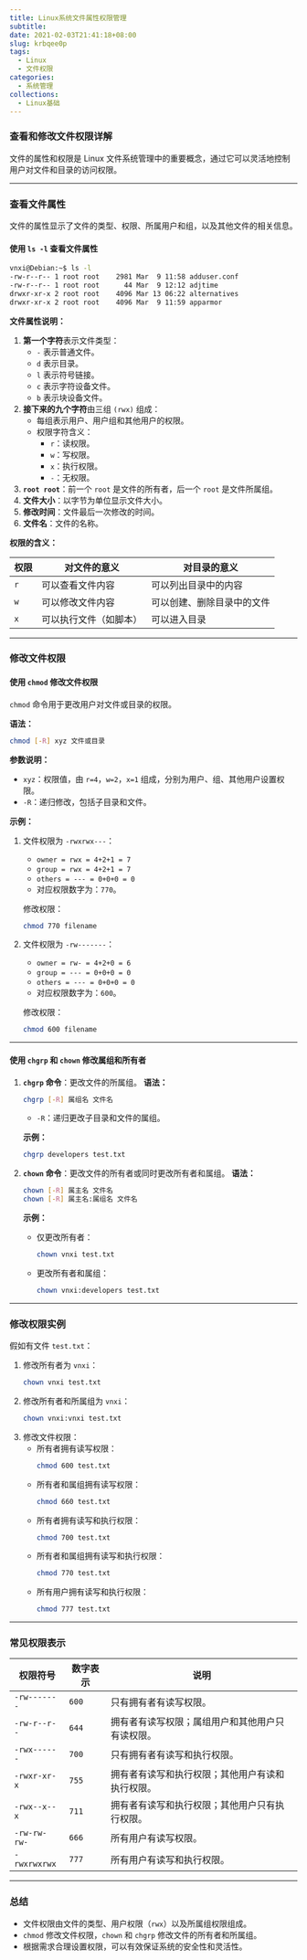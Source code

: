 ```yaml
---
title: Linux系统文件属性权限管理 
subtitle:
date: 2021-02-03T21:41:18+08:00
slug: krbqee0p
tags:
  - Linux
  - 文件权限
categories:
  - 系统管理
collections:
  - Linux基础
---
```


### 查看和修改文件权限详解

文件的属性和权限是 Linux 文件系统管理中的重要概念，通过它可以灵活地控制用户对文件和目录的访问权限。

---

### 查看文件属性

文件的属性显示了文件的类型、权限、所属用户和组，以及其他文件的相关信息。

#### 使用 `ls -l` 查看文件属性

```bash
vnxi@Debian:~$ ls -l
-rw-r--r-- 1 root root    2981 Mar  9 11:58 adduser.conf
-rw-r--r-- 1 root root      44 Mar  9 12:12 adjtime
drwxr-xr-x 2 root root    4096 Mar 13 06:22 alternatives
drwxr-xr-x 2 root root    4096 Mar  9 11:59 apparmor
```

**文件属性说明：**

1. **第一个字符**表示文件类型：
   * `-` 表示普通文件。
   * `d` 表示目录。
   * `l` 表示符号链接。
   * `c` 表示字符设备文件。
   * `b` 表示块设备文件。
2. **接下来的九个字符**由三组 `(rwx)` 组成：
   * 每组表示用户、用户组和其他用户的权限。
   * 权限字符含义：
     * `r`：读权限。
     * `w`：写权限。
     * `x`：执行权限。
     * `-`：无权限。
3. ​**`root root`**​：前一个 `root` 是文件的所有者，后一个 `root` 是文件所属组。
4. ​**文件大小**​：以字节为单位显示文件大小。
5. ​**修改时间**​：文件最后一次修改的时间。
6. ​**文件名**​：文件的名称。

**权限的含义：**

| **权限** | **对文件的意义** | **对目录的意义**     |
| ---------------- | ------------------------ | ---------------------------- |
| `r`        | 可以查看文件内容       | 可以列出目录中的内容       |
| `w`        | 可以修改文件内容       | 可以创建、删除目录中的文件 |
| `x`        | 可以执行文件（如脚本） | 可以进入目录               |

---

### 修改文件权限

#### 使用 `chmod` 修改文件权限

`chmod` 命令用于更改用户对文件或目录的权限。

**语法：**

```bash
chmod [-R] xyz 文件或目录
```

**参数说明：**

* `xyz`：权限值，由 `r=4`，`w=2`，`x=1` 组成，分别为用户、组、其他用户设置权限。
* `-R`：递归修改，包括子目录和文件。

**示例：**

1. 文件权限为 `-rwxrwx---`：
   
   * `owner = rwx = 4+2+1 = 7`
   * `group = rwx = 4+2+1 = 7`
   * `others = --- = 0+0+0 = 0`
   * 对应权限数字为：`770`。
   
   修改权限：
   
   ```bash
   chmod 770 filename
   ```
2. 文件权限为 `-rw-------`：
   
   * `owner = rw- = 4+2+0 = 6`
   * `group = --- = 0+0+0 = 0`
   * `others = --- = 0+0+0 = 0`
   * 对应权限数字为：`600`。
   
   修改权限：
   
   ```bash
   chmod 600 filename
   ```

---

#### 使用 `chgrp` 和 `chown` 修改属组和所有者

1. ​**`chgrp` 命令**​：更改文件的所属组。 **语法：**
   
   ```bash
   chgrp [-R] 属组名 文件名
   ```
   
   * `-R`：递归更改子目录和文件的属组。
   
   **示例：**
   
   ```bash
   chgrp developers test.txt
   ```
2. ​**`chown` 命令**​：更改文件的所有者或同时更改所有者和属组。 **语法：**
   
   ```bash
   chown [-R] 属主名 文件名
   chown [-R] 属主名:属组名 文件名
   ```
   
   **示例：**
   
   * 仅更改所有者：
     ```bash
     chown vnxi test.txt
     ```
   * 更改所有者和属组：
     ```bash
     chown vnxi:developers test.txt
     ```

---

### 修改权限实例

假如有文件 `test.txt`：

1. 修改所有者为 `vnxi`：
   ```bash
   chown vnxi test.txt
   ```
2. 修改所有者和所属组为 `vnxi`：
   ```bash
   chown vnxi:vnxi test.txt
   ```
3. 修改文件权限：
   * 所有者拥有读写权限：
     ```bash
     chmod 600 test.txt
     ```
   * 所有者和属组拥有读写权限：
     ```bash
     chmod 660 test.txt
     ```
   * 所有者拥有读写和执行权限：
     ```bash
     chmod 700 test.txt
     ```
   * 所有者和属组拥有读写和执行权限：
     ```bash
     chmod 770 test.txt
     ```
   * 所有用户拥有读写和执行权限：
     ```bash
     chmod 777 test.txt
     ```

---

### 常见权限表示

| **权限符号** | **数字表示** | **说明**                                   |
| -------------------- | -------------------- | -------------------------------------------------- |
| `-rw-------`   | `600`          | 只有拥有者有读写权限。                           |
| `-rw-r--r--`   | `644`          | 拥有者有读写权限；属组用户和其他用户只有读权限。 |
| `-rwx------`   | `700`          | 只有拥有者有读写和执行权限。                     |
| `-rwxr-xr-x`   | `755`          | 拥有者有读写和执行权限；其他用户有读和执行权限。 |
| `-rwx--x--x`   | `711`          | 拥有者有读写和执行权限；其他用户只有执行权限。   |
| `-rw-rw-rw-`   | `666`          | 所有用户有读写权限。                             |
| `-rwxrwxrwx`   | `777`          | 所有用户有读写和执行权限。                       |

---

### 总结

* 文件权限由文件的类型、用户权限（`rwx`）以及所属组权限组成。
* `chmod` 修改文件权限，`chown` 和 `chgrp` 修改文件的所有者和所属组。
* 根据需求合理设置权限，可以有效保证系统的安全性和灵活性。

